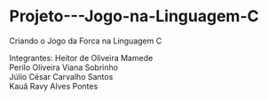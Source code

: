 # Projeto---Jogo-na-Linguagem-C
Criando o Jogo da Forca na Linguagem C

Integrantes: 
  Heitor de Oliveira Mamede  
  Perilo Oliveira Viana Sobrinho  
  Júlio César Carvalho Santos  
  Kauã Ravy Alves Pontes  
